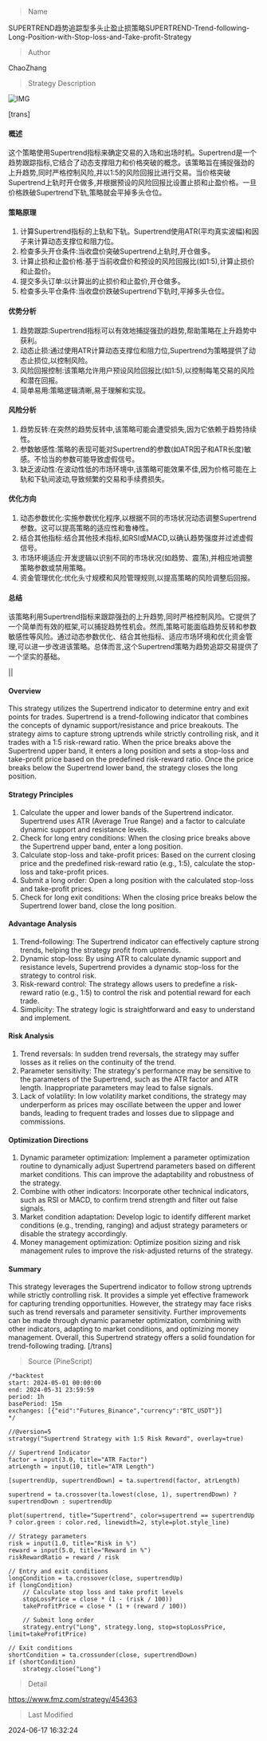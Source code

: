 
> Name

SUPERTREND趋势追踪型多头止盈止损策略SUPERTREND-Trend-following-Long-Position-with-Stop-loss-and-Take-profit-Strategy

> Author

ChaoZhang

> Strategy Description

![IMG](https://www.fmz.com/upload/asset/19dd3f1c70e2138d7a2.png)

[trans]
#### 概述
这个策略使用Supertrend指标来确定交易的入场和出场时机。Supertrend是一个趋势跟踪指标,它结合了动态支撑阻力和价格突破的概念。该策略旨在捕捉强劲的上升趋势,同时严格控制风险,并以1:5的风险回报比进行交易。当价格突破Supertrend上轨时开仓做多,并根据预设的风险回报比设置止损和止盈价格。一旦价格跌破Supertrend下轨,策略就会平掉多头仓位。

#### 策略原理
1. 计算Supertrend指标的上轨和下轨。Supertrend使用ATR(平均真实波幅)和因子来计算动态支撑位和阻力位。
2. 检查多头开仓条件:当收盘价突破Supertrend上轨时,开仓做多。
3. 计算止损和止盈价格:基于当前收盘价和预设的风险回报比(如1:5),计算止损价和止盈价。
4. 提交多头订单:以计算出的止损价和止盈价,开仓做多。
5. 检查多头平仓条件:当收盘价跌破Supertrend下轨时,平掉多头仓位。

#### 优势分析
1. 趋势跟踪:Supertrend指标可以有效地捕捉强劲的趋势,帮助策略在上升趋势中获利。
2. 动态止损:通过使用ATR计算动态支撑位和阻力位,Supertrend为策略提供了动态止损位,以控制风险。
3. 风险回报控制:该策略允许用户预设风险回报比(如1:5),以控制每笔交易的风险和潜在回报。
4. 简单易用:策略逻辑清晰,易于理解和实现。

#### 风险分析
1. 趋势反转:在突然的趋势反转中,该策略可能会遭受损失,因为它依赖于趋势持续性。
2. 参数敏感性:策略的表现可能对Supertrend的参数(如ATR因子和ATR长度)敏感。不恰当的参数可能导致虚假信号。
3. 缺乏波动性:在波动性低的市场环境中,该策略可能效果不佳,因为价格可能在上轨和下轨间波动,导致频繁的交易和手续费损失。

#### 优化方向
1. 动态参数优化:实施参数优化程序,以根据不同的市场状况动态调整Supertrend参数。这可以提高策略的适应性和鲁棒性。
2. 结合其他指标:结合其他技术指标,如RSI或MACD,以确认趋势强度并过滤虚假信号。
3. 市场环境适应:开发逻辑以识别不同的市场状况(如趋势、震荡),并相应地调整策略参数或禁用策略。
4. 资金管理优化:优化头寸规模和风险管理规则,以提高策略的风险调整后回报。

#### 总结
该策略利用Supertrend指标来跟踪强劲的上升趋势,同时严格控制风险。它提供了一个简单而有效的框架,可以捕捉趋势性机会。然而,策略可能面临趋势反转和参数敏感性等风险。通过动态参数优化、结合其他指标、适应市场环境和优化资金管理,可以进一步改进该策略。总体而言,这个Supertrend策略为趋势追踪交易提供了一个坚实的基础。

|| 

#### Overview
This strategy utilizes the Supertrend indicator to determine entry and exit points for trades. Supertrend is a trend-following indicator that combines the concepts of dynamic support/resistance and price breakouts. The strategy aims to capture strong uptrends while strictly controlling risk, and it trades with a 1:5 risk-reward ratio. When the price breaks above the Supertrend upper band, it enters a long position and sets a stop-loss and take-profit price based on the predefined risk-reward ratio. Once the price breaks below the Supertrend lower band, the strategy closes the long position.

#### Strategy Principles
1. Calculate the upper and lower bands of the Supertrend indicator. Supertrend uses ATR (Average True Range) and a factor to calculate dynamic support and resistance levels.
2. Check for long entry conditions: When the closing price breaks above the Supertrend upper band, enter a long position.
3. Calculate stop-loss and take-profit prices: Based on the current closing price and the predefined risk-reward ratio (e.g., 1:5), calculate the stop-loss and take-profit prices.
4. Submit a long order: Open a long position with the calculated stop-loss and take-profit prices.
5. Check for long exit conditions: When the closing price breaks below the Supertrend lower band, close the long position.

#### Advantage Analysis
1. Trend-following: The Supertrend indicator can effectively capture strong trends, helping the strategy profit from uptrends.
2. Dynamic stop-loss: By using ATR to calculate dynamic support and resistance levels, Supertrend provides a dynamic stop-loss for the strategy to control risk.
3. Risk-reward control: The strategy allows users to predefine a risk-reward ratio (e.g., 1:5) to control the risk and potential reward for each trade.
4. Simplicity: The strategy logic is straightforward and easy to understand and implement.

#### Risk Analysis
1. Trend reversals: In sudden trend reversals, the strategy may suffer losses as it relies on the continuity of the trend.
2. Parameter sensitivity: The strategy's performance may be sensitive to the parameters of the Supertrend, such as the ATR factor and ATR length. Inappropriate parameters may lead to false signals.
3. Lack of volatility: In low volatility market conditions, the strategy may underperform as prices may oscillate between the upper and lower bands, leading to frequent trades and losses due to slippage and commissions.

#### Optimization Directions
1. Dynamic parameter optimization: Implement a parameter optimization routine to dynamically adjust Supertrend parameters based on different market conditions. This can improve the adaptability and robustness of the strategy.
2. Combine with other indicators: Incorporate other technical indicators, such as RSI or MACD, to confirm trend strength and filter out false signals.
3. Market condition adaptation: Develop logic to identify different market conditions (e.g., trending, ranging) and adjust strategy parameters or disable the strategy accordingly.
4. Money management optimization: Optimize position sizing and risk management rules to improve the risk-adjusted returns of the strategy.

#### Summary
This strategy leverages the Supertrend indicator to follow strong uptrends while strictly controlling risk. It provides a simple yet effective framework for capturing trending opportunities. However, the strategy may face risks such as trend reversals and parameter sensitivity. Further improvements can be made through dynamic parameter optimization, combining with other indicators, adapting to market conditions, and optimizing money management. Overall, this Supertrend strategy offers a solid foundation for trend-following trading.
[/trans]



> Source (PineScript)

``` pinescript
/*backtest
start: 2024-05-01 00:00:00
end: 2024-05-31 23:59:59
period: 1h
basePeriod: 15m
exchanges: [{"eid":"Futures_Binance","currency":"BTC_USDT"}]
*/

//@version=5
strategy("Supertrend Strategy with 1:5 Risk Reward", overlay=true)

// Supertrend Indicator
factor = input(3.0, title="ATR Factor")
atrLength = input(10, title="ATR Length")

[supertrendUp, supertrendDown] = ta.supertrend(factor, atrLength)

supertrend = ta.crossover(ta.lowest(close, 1), supertrendDown) ? supertrendDown : supertrendUp

plot(supertrend, title="Supertrend", color=supertrend == supertrendUp ? color.green : color.red, linewidth=2, style=plot.style_line)

// Strategy parameters
risk = input(1.0, title="Risk in %")
reward = input(5.0, title="Reward in %")
riskRewardRatio = reward / risk

// Entry and exit conditions
longCondition = ta.crossover(close, supertrendUp)
if (longCondition)
    // Calculate stop loss and take profit levels
    stopLossPrice = close * (1 - (risk / 100))
    takeProfitPrice = close * (1 + (reward / 100))
    
    // Submit long order
    strategy.entry("Long", strategy.long, stop=stopLossPrice, limit=takeProfitPrice)

// Exit conditions
shortCondition = ta.crossunder(close, supertrendDown)
if (shortCondition)
    strategy.close("Long")

```

> Detail

https://www.fmz.com/strategy/454363

> Last Modified

2024-06-17 16:32:24
